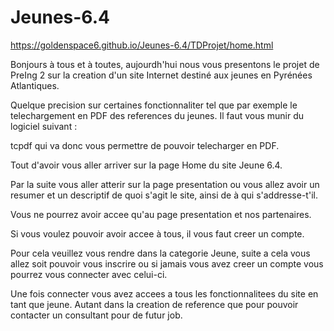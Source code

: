 # Jeunes-6.4

https://goldenspace6.github.io/Jeunes-6.4/TDProjet/home.html


Bonjours à tous et à toutes, aujourdh'hui nous vous presentons le projet de PreIng 2 sur la creation d'un site Internet destiné aux jeunes en Pyrénées
Atlantiques. 

Quelque precision sur certaines fonctionnaliter tel que par exemple le telechargement en PDF des references du jeunes. Il faut vous munir du logiciel suivant :

tcpdf qui va donc vous permettre de pouvoir telecharger en PDF.

Tout d'avoir vous aller arriver sur la page Home du site Jeune 6.4. 

Par la suite vous aller atterir sur la page presentation ou vous allez avoir un resumer et un descriptif de quoi s'agit le site, ainsi de à qui s'addresse-t'il.

Vous ne pourrez avoir accee qu'au page presentation et nos partenaires.

Si vous voulez pouvoir avoir accee à tous, il vous faut creer un compte.

Pour cela veuillez vous rendre dans la categorie Jeune, suite a cela vous allez soit pouvoir vous inscrire ou si jamais vous avez creer un compte vous pourrez vous connecter avec celui-ci.

Une fois connecter vous avez accees a tous les fonctionnalitees du site en tant que jeune. Autant dans la creation de reference que pour pouvoir contacter un consultant pour de futur job.


